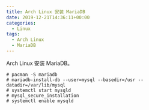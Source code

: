 ```yaml
---
title: Arch Linux 安装 MariaDB
date: 2019-12-21T14:36:11+00:00
categories:
  - Linux
tags:
  - Arch Linux
  - MariaDB
---
```


Arch Linux 安装 MariaDB。

<!--more-->

```shell
# pacman -S mariadb
# mariadb-install-db --user=mysql --basedir=/usr --datadir=/var/lib/mysql
# systemctl start mysqld
# mysql_secure_installation
# systemctl enable mysqld
```
